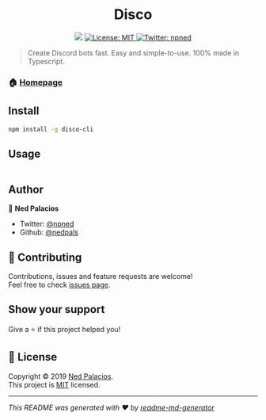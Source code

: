 <h1 align="center">Disco</h1>
<p align="center">
  <img src="https://img.shields.io/badge/version-0.1.0-blue.svg?cacheSeconds=2592000" />
  <a href="htt">
    <img alt="License: MIT" src="https://img.shields.io/badge/License-MIT-yellow.svg" target="_blank" />
  </a>
  <a href="https://twitter.com/npned">
    <img alt="Twitter: npned" src="https://img.shields.io/twitter/follow/npned.svg?style=social" target="_blank" />
  </a>
</p>

> Create Discord bots fast. Easy and simple-to-use. 100% made in Typescript.

### 🏠 [Homepage](https://nedpals.github.io/disco)

## Install

```sh
npm install -g disco-cli
```

## Usage

```javascript

```

## Author

👤 **Ned Palacios**

* Twitter: [@npned](https://twitter.com/npned)
* Github: [@nedpals](https://github.com/nedpals)

## 🤝 Contributing

Contributions, issues and feature requests are welcome!<br />Feel free to check [issues page](https://github.com/nedpals/disco/issues).

## Show your support

Give a ⭐️ if this project helped you!

## 📝 License

Copyright © 2019 [Ned Palacios](https://github.com/nedpals).<br />
This project is [MIT](LICENSE) licensed.

***
_This README was generated with ❤️ by [readme-md-generator](https://github.com/kefranabg/readme-md-generator)_